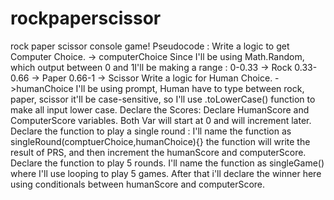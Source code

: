 # rockpaperscissor
rock paper scissor console game!
Pseudocode :
Write a logic to get Computer Choice. -> computerChoice
    Since I'll be using Math.Random, which output between 0 and 1I'll be making a range :
    0-0.33 -> Rock
    0.33-0.66 -> Paper
    0.66-1 -> Scissor
Write a logic for Human Choice. ->humanChoice
    I'll be using prompt, Human have to type between rock, paper, scissor
    it'll be case-sensitive, so I'll use .toLowerCase() function to make 
    all input lower case.
Declare the Scores:
    Declare HumanScore and ComputerScore variables.
    Both Var will start at 0 and will increment later.
Declare the function to play a single round :
    I'll name the function as singleRound(comptuerChoice,humanChoice){}
    the function will write the result of PRS, and then increment the humanScore and computerScore.
Declare the function to play 5 rounds.
    I'll name the function as singleGame()
    where I'll use looping to play 5 games.
    After that i'll declare the winner here using conditionals between humanScore and computerScore.
